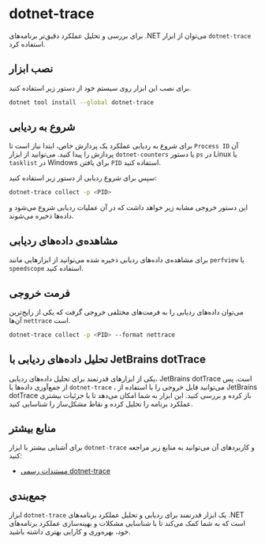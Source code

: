 # dotnet-trace
برای بررسی و تحلیل عملکرد دقیق‌تر برنامه‌های
.NET
می‌توان از ابزار
`dotnet-trace`
استفاده کرد.

## نصب ابزار
برای نصب این ابزار روی سیستم خود از دستور زیر استفاده کنید.

```bash
dotnet tool install --global dotnet-trace
```

## شروع به ردیابی
برای شروع به ردیابی عملکرد یک پردازش خاص، ابتدا نیاز است تا
`Process ID`
آن پردازش را پیدا کنید. می‌توانید از ابزار
`dotnet-counters`
یا دستور
`ps`
در
Linux
یا
`tasklist`
در
Windows
برای یافتن
`PID`
استفاده کنید.

سپس برای شروع ردیابی از دستور زیر استفاده کنید:

```bash
dotnet-trace collect -p <PID>
```

این دستور خروجی مشابه زیر خواهد داشت که در آن عملیات ردیابی شروع می‌شود و داده‌ها ذخیره می‌شوند.

## مشاهده‌ی داده‌های ردیابی
برای مشاهده‌ی داده‌های ردیابی ذخیره شده می‌توانید از ابزارهایی مانند
`perfview`
یا
`speedscope`
استفاده کنید.

## فرمت خروجی
می‌توان داده‌های ردیابی را به فرمت‌های مختلفی خروجی گرفت که یکی از رایج‌ترین آن‌ها
`nettrace`
است.

```bash
dotnet-trace collect -p <PID> --format nettrace
```

## تحلیل داده‌های ردیابی با JetBrains dotTrace
یکی از ابزارهای قدرتمند برای تحلیل داده‌های ردیابی،
JetBrains dotTrace
است. پس از جمع‌آوری داده‌ها با
`dotnet-trace`
، می‌توانید فایل خروجی را با استفاده از
JetBrains dotTrace
باز کرده و بررسی کنید. این ابزار به شما امکان می‌دهد تا با جزئیات بیشتری عملکرد برنامه را تحلیل کرده و نقاط مشکل‌ساز را شناسایی کنید.

## منابع بیشتر
برای آشنایی بیشتر با ابزار
`dotnet-trace`
و کاربردهای آن می‌توانید به منابع زیر مراجعه کنید:

- [مستندات رسمی dotnet-trace](https://learn.microsoft.com/en-us/dotnet/core/diagnostics/dotnet-trace)

## جمع‌بندی
ابزار
`dotnet-trace`
یک ابزار قدرتمند برای ردیابی و تحلیل عملکرد برنامه‌های
.NET
است که به شما کمک می‌کند تا با شناسایی مشکلات و بهینه‌سازی عملکرد برنامه‌های خود، بهره‌وری و کارایی بهتری داشته باشید.